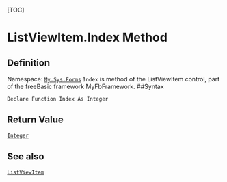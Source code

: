 [TOC]
# ListViewItem.Index Method

## Definition
Namespace: [`My.Sys.Forms`](My.Sys.Forms.md)
`Index` is method of the ListViewItem control, part of the freeBasic framework MyFbFramework.
##Syntax
```freeBasic
Declare Function Index As Integer
```


## Return Value
[`Integer`]("https://www.freebasic.net/wiki/KeyPgInteger")
## See also
[`ListViewItem`](ListViewItem.md)
